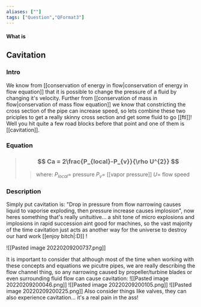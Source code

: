 ```yaml
---
aliases: [""]
tags: ["Question","QFormat3"]
---
```


#### What is
## Cavitation
### Intro
We know from [[conservation of energy in flow|conservation of energy in flow equation]] that it is possible to change the pressure of a fluid by changing it's velocity. Further from [[conservation of mass in flow|conservation of mass flow equation]] we know that constricting the cross section of the pipe can increase speed, so lets combine these two priciples to get a really skinny cross section and get some fluid to go [[ftl]]! Well you hit quite a few road blocks before that point and one of them is [[cavitation]].

### Equation

> ### $$ Ca = 2\frac{P_{local}-P_{v}}{\rho U^{2}} $$ 
>> where:
>> $P_{local}=$ pressure
>> $P_{v}=$ [[vapor pressure]]
>> $U=$ flow speed

### Description
Simply put cavitation is: "Drop in pressure from flow narrowing causes liquid to vaporise exploding, then pressure increase causes implosion", now heres something that's really unituitive... a shit tone of micro explosions and implosions in rapid succession aint good for machines, so the vast majority of the time cavitation just acts as another way for the universe to destroy our hard work [[enjoy bitch|:D]] ! 

![[Pasted image 20220209200737.png]]

It is important to consider that although most of the time when working with these concepts and equations we picutre pipes, we are really describing the flow channel thing, so any narrowing caused by propeller/turbine blades or even surrounding fluid flow can cause cavitation:
![[Pasted image 20220209200046.png]]
![[Pasted image 20220209200105.png]]
![[Pasted image 20220209200225.png]]
Also consider things like valves, they can also experience cavitation... it's a real pain in the ass!
